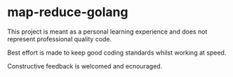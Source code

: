 # map-reduce-golang

This project is meant as a personal learning experience and does not represent professional quality code.

Best effort is made to keep good coding standards whilst working at speed.

Constructive feedback is welcomed and ecnouraged.
